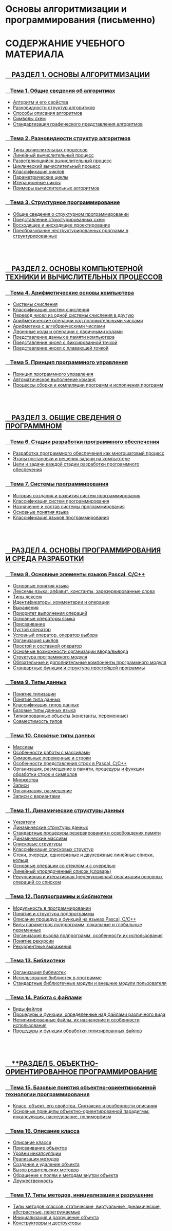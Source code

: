# Основы алгоритмизации и программирования (письменно)

# СОДЕРЖАНИЕ УЧЕБНОГО МАТЕРИАЛА

## [ㅤ**РАЗДЕЛ 1. ОСНОВЫ АЛГОРИТМИЗАЦИИ**](#раздел-1-основы-алгоритмизации)

### [ㅤТема 1. Общие сведения об алгоритмах](#тема-1-общие-сведения-об-алгоритмах)

-   [Алгоритм и его свойства](#алгоритм-и-его-свойства)
-   [Разновидности структур алгоритмов](#разновидности-структур-алгоритмов)
-   [Способы описания алгоритмов](#способы-описания-алгоритмов-словесное-описание-графическое-представление-запись-на-алгоритмическом-языке)
-   [Символы схем](#символы-схем)
-   [Стандартизация графического представления алгоритмов](#стандартизация-графического-представления-алгоритмов)

### [ㅤТема 2. Разновидности структур алгоритмов](#тема-2-разновидности-структур-алгоритмов)

-   [Типы вычислительных процессов](#типы-вычислительных-процессов)
-   [Линейный вычислительный процесс](#линейный-вычислительный-процесс)
-   [Разветвляющийся вычислительный процесс](#разветвляющийся-вычислительный-процесс)
-   [Циклический вычислительный процесс](#циклический-вычислительный-процесс)
-   [Классификация циклов](#классификация-циклов)
-   [Параметрические циклы](#параметрические-циклы-с-предусловием-с-постусловием-со-счётчиком)
-   [Итерационные циклы](#итерационные-циклы)
-   [Примеры вычислительных алгоритмов](#примеры-вычислительных-алгоритмов)

### [ㅤТема 3. Структурное программирование](#тема-3-структурное-программирование)

-   [Общие сведения о структурном программировании](#общие-сведения-о-структурном-программировании)
-   [Представление структурированных схем](#представление-структурированных-схем)
-   [Восходящее и нисходящее проектирование](#восходящее-и-нисходящее-проектирование)
-   [Преобразование неструктурированных программ в структурированные](#преобразование-неструктурированных-программ-в-структурированные)

<br/>
<br/>

## [ㅤ**РАЗДЕЛ 2. ОСНОВЫ КОМПЬЮТЕРНОЙ ТЕХНИКИ И ВЫЧИСЛИТЕЛЬНЫХ ПРОЦЕССОВ**](#раздел-2-основы-компьютерной-техники-и-вычислительных-процессов)

### [ㅤТема 4. Арифметические основы компьютера](#тема-4-арифметические-основы-компьютера)

-   [Системы счисления](#системы-счисления)
-   [Классификация систем счисления](#классификация-систем-счисления)
-   [Перевод чисел из одной системы счисления в другую](#перевод-чисел-из-одной-системы-счисления-в-другую)
-   [Арифметические операции над положительными числами](#арифметические-операции-над-положительными-числами)
-   [Арифметика с алгебраическими числами](#арифметика-с-алгебраическими-числами)
-   [Двоичные коды и операции с двоичными кодами](#двоичные-коды-и-операции-с-двоичными-кодами)
-   [Представление данных в памяти компьютера](#представление-данных-в-памяти-компьютера)
-   [Представление чисел с фиксированной точкой](#представление-чисел-с-фиксированной-точкой)
-   [Представление чисел с плавающей точкой](#представление-чисел-с-плавающей-точкой)

### [ㅤТема 5. Принцип программного управления](#тема-5-принцип-программного-управления)

-   [Принцип программного управления](#принцип-программного-управления)
-   [Автоматическое выполнение команд](#автоматическое-выполнение-команд)
-   [Процессы сборки и компиляции программ и исполнения программ](#процессы-сборки-и-компиляции-программ-и-исполнения-программ)

<br/>
<br/>

## [ㅤ**РАЗДЕЛ 3. ОБЩИЕ СВЕДЕНИЯ О ПРОГРАММНОМ**](#раздел-3-общие-сведения-о-программном)

### [ㅤТема 6. Стадии разработки программного обеспечения](#тема-6-стадии-разработки-программного-обеспечения)

-   [Разработка программного обеспечения как многошаговый процесс](#разработка-программного-обеспечения-как-многошаговый-процесс)
-   [Этапы постановки и решения задачи на компьютере](#этапы-постановки-и-решения-задачи-на-компьютере)
-   [Цели и задачи каждой стадии разработки программного обеспечения](#цели-и-задачи-каждой-стадии-разработки-программного-обеспечения)

### [ㅤТема 7. Системы программирования](#тема-7-системы-программирования)

-   [История создания и развития систем программирования](#история-создания-и-развития-систем-программирования)
-   [Классификация систем программирования](#классификация-систем-программирования)
-   [Назначение и состав системы программирования](#назначение-и-состав-системы-программирования)
-   [Основные понятия языка](#основные-понятия-языка)
-   [Классификация языков программирования](#классификация-языков-программирования)

<br/>
<br/>

## [ㅤ**РАЗДЕЛ 4. ОСНОВЫ ПРОГРАММИРОВАНИЯ И СРЕДА РАЗРАБОТКИ**](#раздел-4-основы-программирования-и-среда-разработки)

### [ㅤТема 8. Основные элементы языков Pascal, C/C++](#тема-8-основные-элементы-языков-pascal-cc)

-   [Основные понятия языка](#основные-понятия-языка)
-   [Лексемы языка: алфавит, константы, зарезервированные слова](#лексемы-языка-алфавит-константы-зарезервированные-слова)
-   [Типы лексем](#типы-лексем)
-   [Идентификаторы, комментарии и операции](#идентификаторы-комментарии-и-операции)
-   [Выражения](#выражения)
-   [Приоритет выполнения операций](#приоритет-выполнения-операций)
-   [Основные операторы языка](#основные-операторы-языка)
-   [Присваивание](#присваивание)
-   [Пустой оператор](#пустой-оператор)
-   [Условный оператор, оператор выбора](#условный-оператор-оператор-выбора)
-   [Организация циклов](#организация-циклов)
-   [Простой и составной оператор](#простой-и-составной-оператор)
-   [Основные возможности организации ввода/вывода](#основные-возможности-организации-ввода-вывода)
-   [Структура программного модуля](#структура-программного-модуля)
-   [Обязательные и дополнительные компоненты программного модуля](#обязательные-и-дополнительные-компоненты-программного-модуля)
-   [Стандартные функции и структура простейшей программы](#стандартные-функции-и-структура-простейшей-программы)

### [ㅤТема 9. Типы данных](#тема-9-типы-данных)

-   [Понятие типизации](#понятие-типизации)
-   [Понятие типа данных](#понятие-типа-данных)
-   [Классификация типов данных](#классификация-типов-данных)
-   [Базовые типы данных языка](#базовые-типы-данных-языка)
-   [Типизированные объекты (константы, переменные)](#типизированные-объекты-константы-переменные)
-   [Совместимость типов](#совместимость-типов)

### [ㅤТема 10. Сложные типы данных](#тема-10-сложные-типы-данных)

-   [Массивы](#массивы-определение-описание-размещение-в-памяти-использование)
-   [Особенности работы с массивами](#особенности-работы-с-массивами)
-   [Символьные переменные и строки](#символьные-переменные-и-строки)
-   [Особенности представления строк в Pascal, C/C++](#особенности-представления-строк-в-pascal-cc)
-   [Организация, размещение в памяти, процедуры и функции обработки строк и символов](#организация-размещение-в-памяти-процедуры-и-функции-обработки-строк-и-символов)
-   [Множества](#множества-определение-размещение-в-памяти-операции-процедуры-и-функции-над-множествами)
-   [Записи](#записи)
-   [Организация, размещение](#организация-размещение)
-   [Записи с вариантами](#записи-с-вариантами)

### [ㅤТема 11. Динамические структуры данных](#тема-11-динамические-структуры-данных)

-   [Указатели](#указатели)
-   [Динамические структуры данных](#динамические-структуры-данных-назначение-виды-организация)
-   [Стандартные процедуры резервирования и освобождения памяти](#стандартные-процедуры-резервирования-и-освобождения-памяти)
-   [Динамические массивы](#динамические-массивы)
-   [Списковые структуры](#списковые-структуры)
-   [Классификация списковых структур](#классификация-списковых-структур)
-   [Стеки, очереди, односвязные и двухсвязные линейные списки, кольца](#стеки-очереди-односвязные-и-двухсвязные-линейные-списки-кольца)
-   [Основные операции со стеклом и с очередью](#основные-операции-со-стеком-и-с-очередью)
-   [Линейный упорядоченный список (словарь)](#линейный-упорядоченный-список-словарь)
-   [Рекурсивная и итеративная (нерекурсивная) реализации основных операций со списком](#рекурсивная-и-итеративная-нерекурсивная-реализации-основных-операций-со-списком)

### [ㅤТема 12. Подпрограммы и библиотеки](#тема-12-подпрограммы-и-библиотеки)

-   [Модульность в программировании](#модульность-в-программировании)
-   [Понятие и структура подпрограммы](#понятие-и-структура-подпрограммы)
-   [Описание процедур и функций на языках Pascal, C/C++](#описание-процедур-и-функций-на-языках-pascal-cc)
-   [Виды параметров подпрограмм, локальные и глобальные переменные](#виды-параметров-подпрограмм-локальные-и-глобальные-переменные)
-   [Организация вызова подпрограмм, особенности их использования](#организация-вызова-подпрограмм-особенности-их-использования)
-   [Понятие рекурсии](#понятие-рекурсии)
-   [Рекуррентные выражения](#рекуррентные-выражения)

### [ㅤТема 13. Библиотеки](#тема-13-библиотеки)

-   [Организация библиотек](#организация-библиотек)
-   [Использование библиотек в программе](#использование-библиотек-в-программе)
-   [Стандартные библиотечные модули и внешние модули пользователя](#стандартные-библиотечные-модули-и-внешние-модули-пользователя)

### [ㅤТема 14. Работа с файлами](#тема-14-работа-с-файлами)

-   [Виды файлов](#виды-файлов)
-   [Процедуры и функции, определенные над файлами различного вида](#процедуры-и-функции-определенные-над-файлами-различного-вид)
-   [Нетипизированные файлы, их назначение и особенности использования](#нетипизированные-файлы-их-назначение-и-особенности-использования)
-   [Процедуры и функции обработки типизированных файлов](#процедуры-и-функции-обработки-типизированных-файлов)

<br/>
<br/>

## [ㅤ\*\*РАЗДЕЛ 5. ОБЪЕКТНО-ОРИЕНТИРОВАННОЕ ПРОГРАММИРОВАНИЕ](#раздел-5-объектно-ориентированное-программирование)

### [ㅤТема 15. Базовые понятия объектно-ориентированной технологии программирования](#тема-15-базовые-понятий-объектно-ориентированной-технологии-программирования)

-   [Класс, объект, его свойства. Синтаксис и особенности описания](#класс-объект-его-свойства-синтаксис-и-особенности-описания)
-   [Основные принципы объектно-ориентированной парадигмы: инкапсуляция, наследование, полиморфизм](#основные-принципы-объектно-ориентированной-парадигмы-инкапсуляция-наследование-полиморфизм)

### [ㅤТема 16. Описание класса](#тема-16-описание-класса)

-   [Описание класса](#описание-класса)
-   [Присваивание объектов](#присваивание-объектов)
-   [Уровни инкапсуляции](#уровни-инкапсуляции)
-   [Реализация методов](#реализация-методов)
-   [Создание и удаление объекта](#создание-и-удаление-объекта)
-   [Вызов родительских методов](#вызов-родительских-методов)
-   [Обращение к полям и методам внутри объекта](#обращение-к-полям-и-методам-внутри-объекта)
-   [Дружественность](#дружественность)

### [ㅤТема 17. Типы методов, инициализация и разрушение](#тема-17-типы-методов-инициализация-и-разрушение)

-   [Типы методов классов: статические, виртуальные, динамические, абстрастные, перегружаемые](#типы-методов-классов-статические-виртуальные-динамические-абстрастные-перегружаемые)
-   [Инициализация и разрушение объекта](#инициализация-и-разрушение-объекта)
-   [Конструкторры и деструкторы](#конструкторры-и-деструкторы)

<br/>
<br/>
<br/>
<br/>
<br/>
<br/>
<br/>
<br/>
<br/>
<br/>

## **РАЗДЕЛ 1. ОСНОВЫ АЛГОРИТМИЗАЦИИ**

## Тема 1. Общие сведения об алгоритмах

-   ### Алгоритм и его свойства.

```txt
Алгоритм – это последовательность шагов, которая приводит к решению задачи. Свойства алгоритма:

Дискретность     –> выполняется пошагово.
Определенность   –> каждый шаг однозначен.
Конечность       –> заканчивается за конечное число шагов.
Результативность –> приводит к нужному результату.
Массовость       –> применим для разных исходных данных.
```

<br/>
<br/>

-   ### Разновидности структур алгоритмов.

```txt
Линейный         –>  шаги выполняются последовательно.

Разветвленный    –>  есть условные операторы (если...то).

Циклический      –>  содержит повторяющиеся действия (пока, для).
```

<br/>
<br/>

-   ### Способы описания алгоритмов: словесное описание, графическое представление, запись на алгоритмическом языке.

```txt
Словесное описание – текстовый формат, например: "Возьми два числа, сложи их, выведи результат".

Графическое представление (блок-схемы) – с использованием стандартных символов.

Запись на алгоритмическом языке – формализованный псевдокод или языки программирования (Python, C и др.).
```

<br/>
<br/>

-   ### Символы схем.

![Символы схем](images/Circuit-symbols.png)
<br/>
<br/>

-   ### Стандартизация графического предсоставления алгоритмов.

[https://studme.org/407636/informatika/kakim_dolzhen_standart_algoritmy](https://studme.org/407636/informatika/kakim_dolzhen_standart_algoritmy)

<br/>
<br/>

## Тема 2. Разновидности структур алгоритмов

-   ### Типы вычислительных процессов.

    > Чуть ниже определения

    -   [Линейный](#линейный-вычислительный-процесс)
    -   [Разветвляющийся](#разветвляющийся-вычислительный-процесс)
    -   [Циклический](#циклический-вычислительный-процесс)

<br/>

-   ### Линейный вычислительный процесс.

```txt
Это процесс, где все действия выполняются поочередно, без ветвлений и циклов.
Каждый шаг зависит только от предыдущего, и процесс завершится после выполнения всех шагов.
```

<br/>

-   ### Разветвляющийся вычислительный процесс.

```txt
В этом процессе в зависимости от условий выполняются различные действия.
Основной элемент — ветвление, которое представлено условными операторами (например, если...то...иначе).
Пример: выбор из нескольких вариантов на основе условий.
```

<br/>

-   ### Циклический вычислительный процесс.

```txt
Вычислительный процесс, в котором шаги повторяются несколько раз, пока не выполнено некотороеусловие.
Это основной элемент цикла.
Циклические процессы могут быть с предусловием (проверка перед выполнением) или с постусловием (проверка после выполнения).
```

<br/>
<br/>

-   ### Классификация циклов.
-   ### Параметрические циклы: с предусловием, с постусловием, со счётчиком.
<br/>

\_\_\_\_\_\_\_\_\_\_\_\_\_**ЦИКЛЫ С ПРЕДУСЛОВИЕМ**\_\_\_\_\_\_\_\_\_\_\_\_\_

```js
Проверка условия до выполнения цикла.
Если условие не выполнено с самого начала, цикл не выполняется ни разу.

Пример: цикл пока.
while (условие):
    // действия
```

<br/>

\_\_\_\_\_\_\_\_\_\_\_\_\_**ЦИКЛЫ С ПОСТУСЛОВИЕМ**\_\_\_\_\_\_\_\_\_\_\_\_\_

```js
Условие проверяется после выполнения тела цикла.
Цикл гарантированно выполняется хотя бы один раз.

Пример: цикл делать...пока.
do:
    // действия
while (условие);

```

<br/>

\_\_\_\_\_\_\_\_\_\_\_\_\_**ЦИКЛЫ СО СЧЁТЧИКОМ**\_\_\_\_\_\_\_\_\_\_\_\_\_

```js
Циклы, где количество повторений известно заранее.

Пример: цикл для, где задается диапазон значений счётчика.
for i in range(10):
    // действия

```

<br/>
<br/>

-   ### Итерационные циклы.

```txt
    Циклы, в которых повторение действий происходит на каждой итерации до достижения условия выхода.
    Такие циклы широко применяются в алгоритмах, когда количество повторений неизвестно заранее.
    Пример: алгоритм поиска в списке.
```

<br/>
<br/>

-   ### Примеры вычислительных алгоритмов.

```txt
Алгоритм вычисления факториала
Пример циклического процесса с предустановленным количеством повторений, например, для числа 5:
5! = 5 × 4 × 3 × 2 × 1.
Используется цикл с подсчётом от 1 до заданного числа.

Алгоритм поиска минимального элемента в массиве
Разветвляющийся процесс, где для каждого элемента массива сравнивается с текущим минимальным значением.

Алгоритм сортировки пузырьком
Итерационный процесс, где элементы массива несколько раз сравниваются и меняются местами,
пока не будет выполнено условие.

```

<br/>
<br/>
<br/>

## Тема 3. Структурное программирование

-   ### Общие сведения о структурном программировании.

```txt
    Структурное программирование – это методология разработки программ,
    которая основывается на использовании трех базовых структур управления:
        - последовательность.
        - ветвление.
        - цикл.

    Эта методология предполагает:
        - Отказ от использования операторов перехода (например, goto), чтобы повысить читаемость и поддержку программ.
        - Строгое деление программы на функции и модули, что облегчает ее тестирование и отладку.
        - Является основой для многих современных языков программирования, таких как C, Pascal, Python и другие.
```

<br/>
<br/>

-   ### Представление структурированных схем.

![Символы схем](images/Circuit-symbols.png)

<br/>
<br/>

-   ### Восходящее и нисходящее проектирование.

\_\_\_\_\_\_\_\_\_\_\_\_\_**ВОСХОДЯЩЕЕ ПРОЕКТИРОВАНИЕ (bottom-up design)**\_\_\_\_\_\_\_\_\_\_\_\_\_

```txt
В этом подходе разрабатываются отдельные модули или компоненты программы, которые затем объединяются
в более высокоуровневую структуру.
Начинаем с самых низких уровней (конкретных функций или частей программы)и постепенно
поднимаемся к верхним уровням (основной логике).
Этот метод удобен при разработке сложных систем, где детали должны быть сначала реализованы и протестированы.
```

\_\_\_\_\_\_\_\_\_\_\_\_\_**НИСХОДЯЩЕЕ ПРОЕКТИРОВАНИЕ (top-down design)**\_\_\_\_\_\_\_\_\_\_\_\_\_

```txt
В этом подходе мы начинаем с общего видения программы и постепенно спускаемся
к более детализированным модулям и функциям.
Сначала определяется общая структура программы, а затем ее части разбиваются
на более мелкие задачи и модули.
Это удобный подход для проектирования программ с заранее известными требованиями и структурой.
```

<br/>
<br/>

-   ### Преобразование неструктурированных программ в структурированные.

```txt

Неструктурированные программы часто содержат много неупорядоченных переходов
(например, использования оператора goto), что делает их сложными для понимания и модификации.

Чтобы преобразовать такие программы в структурированные, применяются следующие шаги:
    - Удаление операторов goto и замена их на стандартные конструкции управления (циклы, условные операторы).
    - Реорганизация кода в функции и процедуры с четким разделением задач, что помогает улучшить читаемость и поддержку.
    - Использование структурированных схем для представления алгоритмов и улучшения понимания логики программы.
    - Применение нисходящего или восходящего проектирования для улучшения архитектуры программы и ее модульности.

Процесс преобразования неструктурированных программ в структурированные включает в себя анализ
и реорганизацию кода, избавление от излишних переходов и явное разделение задач.

```

<br/>
<br/>
<br/>
<br/>
<br/>
<br/>
<br/>
<br/>
<br/>
<br/>

## **РАЗДЕЛ 2. ОСНОВЫ КОМПЬЮТЕРНОЙ ТЕХНИКИ И ВЫЧИСЛИТЕЛЬНЫХ ПРОЦЕССОВ**

## Тема 4. Арифметические основы компьютера

-   ### Системы счисления.

```txt
Система счисления — это способ представления чисел с использованием определенного набора символов (цифр).
Каждая система счисления имеет свою базу, которая определяет количество символов, используемых для представления чисел.

Примеры систем счисления:
    - ДЕСЯТИЧНАЯ (основная) —> использует цифры от 0 до 9.
    - ДВОИЧНАЯ              —> использует только два символа: 0 и 1.
    - ВОСЬМЕРИЧНАЯ          —> использует цифры от 0 до 7.
    - ШЕСТНАДЦАТЕРИЧНАЯ     —> использует цифры от 0 до 9 и буквы A-F для чисел 10-15.

```

<br/>
<br/>

-   ### Классификация систем счисления.

```txt
ПО БАЗЕ (ОСНОВАНИЮ):
    - Десятичная (10):        Базируется на десяти символах (0-9).
    - Двоичная (2):           Базируется на двух символах (0, 1).
    - Восьмеричная (8):       Базируется на восьми символах (0-7).
    - Шестнадцатеричная (16): Базируется на шестнадцати символах (0-9, A-F).

ПО НАПРАВЛЕНИЮ ЗАПИСИ:
    - Прямые   —> числа записываются в обычной последовательности (например, десятичная система).
    - Обратные —> для представления чисел используется инвертированное расположение.
```

<br/>
<br/>

-   ### Перевод чисел из одной системы счисления в другую.

```js
Для перевода чисел между различными системами счисления можно использовать два основных подхода:
```

ПОДХОД 1:

```js
Из десятичной в любую другую:
Для этого число делится на основание новой системы (например, 2 для двоичной системы), и остатки от деления записываются
в обратном порядке.

Пример:
Перевод числа 13 в двоичную систему:
13 / 2 = 6, остаток 1
6 / 2 = 3, остаток 0
3 / 2 = 1, остаток 1
1 / 2 = 0, остаток 1
Ответ: 13 в десятичной = 1101 в двоичной.
```

ПОДХОД 2:

```js
Из любой системы в десятичную:
Для этого каждую цифру числа умножают на соответствующую степень основания системы счисления.

Пример:
Перевод числа 1011 из двоичной в десятичную:
(1 * 2^3) + (0 * 2^2) + (1 * 2^1) + (1 * 2^0) = 8 + 0 + 2 + 1 = 11.

```

<br/>
<br/>

-   ### Арифметические операции над положительными числами.

```txt
Арифметические операции с положительными числами в системах счисления могут включать:

1. Сложение:
В каждой системе счисления при сложении двух чисел важно учитывать базу системы.
Например, в двоичной системе, при сложении 1 + 1 получается 10.


2. Вычитание:
Подобно сложению, в системах счисления учитываются заимствования при вычитании.


3. Умножение и деление:
Умножение и деление выполняются как в обычной десятичной системе, но с учетом специфики другой системы счисления.
```

<br/>
<br/>

-   ### Арифметика с алгебраическими числами.

```txt
Арифметика с алгебраическими числами включает работу с числами, которые могут быть как положительными, так и отрицательными.
Для представления отрицательных чисел используют методы:

1. Прямое представление:
Отрицательное число записывается с минусом перед числом.

2. Дополнение до двух:
Это метод представления отрицательных чисел в двоичной системе счисления.
Чтобы получить двоичное представление отрицательного числа, инвертируют все биты и прибавляют 1.
```

<br/>
<br/>

-   ### Двоичные коды и операции с двоичными кодами.

```txt
Двоичный код — это код, который использует два символа (0 и 1) для представления чисел. Двоичные операции включают:

1. Сложение: Аналогично сложению в десятичной системе, но с учетом двоичной логики (например, 1 + 1 = 10).

2. Вычитание: Производится аналогично, с учетом заимствований.

3. Умножение и деление: Проводятся побитно с использованием алгоритмов, специфичных для двоичной системы.

Пример операции:

Сложение в двоичной системе:
1011 (11)

1101 (13)
= 11000 (24).
```

<br/>
<br/>

-   ### Представление данных в памяти компьютера.

```txt
Данные в памяти компьютера обычно представляются в двоичной форме, где каждый бит может быть 0 или 1.
Операции с данными выполняются в соответствии с их представлением в двоичной системе.
Например, текстовые данные могут быть представлены с использованием кодировок, таких как ASCII или Unicode,
которые используют двоичные коды для представления символов.
```

<br/>
<br/>

-   ### Представление чисел с фиксированной точкой.

```txt
Числа с фиксированной точкой — это числа, в которых десятичная точка находится на фиксированной позиции.
Такие числа могут быть представлены как целая и дробная часть, где дробная часть всегда имеет фиксированное количество разрядов.

Пример:
Для представления числа 23.75 в формате с фиксированной точкой, если разделить его на 4 разряда для дробной части,
оно будет выглядеть как 23.1100 (в двоичной системе).


```

<br/>
<br/>

-   ### Представление чисел с плавающей точкой.

```txt
Числа с плавающей точкой представляют собой числа, у которых десятичная точка может перемещаться, позволяя представлять
очень большие и очень маленькие числа. В компьютерах они обычно представлены по формату IEEE 754, который включает:
    - Знак (1 бит),
    - Порядок (некоторое количество бит для экспоненты),
    - Мантиса (основное число, представляемое с точностью).

Пример представления:
Число 12.75 в формате с плавающей точкой будет представлено в виде мантисы и экспоненты (в зависимости от точности и формата).
```

<br/>
<br/>
<br/>

## Тема 5. Принцип программного управления

-   ### Принцип программного управления.

```txt
Программное управление — это метод управления процессами выполнения программ, при котором решение о выполнении той или иной
команды принимается не аппаратной частью (например, процессором), а непосредственно самой программой.
Это достигается с помощью использования инструкций и управляющих структур (условий, циклов, функций), которые определяют порядок выполнения.

Программное управление реализуется через:
    - Условные операторы (например, if, switch), которые выбирают путь выполнения программы в зависимости от значений переменных.
    - Циклы (например, while, for), которые позволяют повторять одни и те же действия несколько раз.
    - Функции и процедуры, которые позволяют разбить программу на модули и вызывать их в нужном порядке.

Этот принцип лежит в основе всех высокоуровневых языков программирования.
```

<br/>
<br/>

-   ### Автоматическое выполнение команд.

```txt
Автоматическое выполнение команд означает, что команды программы выполняются автоматически, без необходимости вмешательства
пользователя.

Это возможно благодаря:
    - Интерпретаторам — программам, которые выполняют инструкции программы поочередно, преобразуя их в машинный код на лету.
    - Компиляторам — программам, которые преобразуют весь исходный код в машинный код за один этап, а затем его выполнение происходит без дополнительных преобразований.
    - Автоматическим скриптам — программам, которые выполняются по расписанию или при наступлении определенных событий (например, скрипты для автоматизации системных задач).

Примером может быть выполнение команд для установки или конфигурации программного обеспечения через командные файлы или автоматические скрипты.
```

<br/>
<br/>

-   ### Процессы сборки и компиляции программ и исполнения программ.

```txt
1. Сборка программы(или build) — это процесс подготовки программы к исполнению.

Он включает несколько этапов:
    - Компиляция: Преобразование исходного кода (например, на C или Java) в машинный код или байт-код.
    Компилятор анализирует код, проверяет его на ошибки и генерирует исполнимые файлы.
    - Линковка: На этом этапе компоновщик объединяет все объектные файлы и библиотеки, используемые в программе,
    в единую исполнимую программу.

Пример: В C программа компилируется в объектный файл с помощью компилятора, а затем все объектные файлы линкуются для создания
исполнимого файла.



2. Компиляция программы — это процесс преобразования исходного кода в машинный код, который может быть выполнен процессором.
В процессе компиляции:
    - Лексический анализ: Разбор исходного текста на элементы (лексемы).
    - Синтаксический анализ: Проверка структуры программы.
    - Генерация кода: Преобразование в низкоуровневые инструкции.



3. Исполнение программы — это процесс, при котором компьютер выполняет машинные инструкции, полученные в результате компиляции
или интерпретации исходного кода.
Это может происходить в двух режимах:
    - Интерпретированный режим: Когда исходный код выполняется командой за командой интерпретатором.
    - Исполнимая программа: Когда компилированный машинный код напрямую выполняется процессором.


```

<br/>
<br/>
<br/>
<br/>
<br/>
<br/>
<br/>
<br/>
<br/>
<br/>

## **РАЗДЕЛ 3. ОБЩИЕ СВЕДЕНИЯ О ПРОГРАММНОМ**

## Тема 6. Стадии разработки программного обеспечения

-   ### Разработка программного обеспечения как многошаговый процесс.

```txt
Разработка программного обеспечения — это сложный многошаговый процесс, который включает в себя несколько этапов,
каждый из которых направлен на создание качественного и эффективного продукта.

Этот процесс можно разбить на следующие основные стадии:
    - АНАЛИЗ ТРЕБОВАНИЙ             —> сбор информации о потребностях заказчика и конечных пользователей.
    - ПРОЕКТИРОВАНИЕ СИСТЕМЫ        —> создание архитектуры и структуры программы.
    - РЕАЛИЗАЦИЯ (программирование) —> непосредственно написание кода.
    - ТЕСТИРОВАНИЕ                  —> проверка программного обеспечения на наличие ошибок и несоответствий требованиям.
    - ВНЕДРЕНИЕ                     —> установка и настройка ПО в рабочей среде.
    - СОПРОВОЖДЕНИЕ                 —> поддержка программы в процессе эксплуатации и устранение возникающих проблем.

Каждый этап направлен на решение специфических задач и требует применения различных методов и инструментов.


```

<br/>
<br/>

-   ### Этапы постановки и решения задачи на компьютере.

```txt

1. Постановка задачи
На этом этапе определяются цели и требования к решению задачи.
Важно четко понять, какую проблему необходимо решить, и какие критерии будут использоваться для оценки результата.
Это может включать в себя:
    - Сбор информации о проблеме.
    - Формулировка целей.
    - Описание требований и ограничений.


2. Моделирование задачи
Создание абстракции задачи с использованием математических моделей, алгоритмов или диаграмм.
На этом этапе формулируется решение, которое будет выполняться с помощью компьютера, а также создается план действий.


3. Решение задачи
Это основной этап, где разрабатывается и реализуется алгоритм для решения поставленной задачи. Включает:

    - Разработка программы (кодирование).
    - Тестирование и отладка.
    - Проверка корректности выполнения решения.


4. Оценка результата
После решения задачи важно оценить, насколько оно соответствует целям, поставленным на начальном этапе.
Проверяется эффективность работы программы, производительность, а также ее корректность.

```

<br/>
<br/>

-   ### Цели и задачи каждой стадии разработки программного обеспечения.

```txt
ЭТАП 1: АНАЛИЗ ТРЕБОВАНИЙ
Цели: Определить, что именно должно делать ПО, какие функциональные и нефункциональные требования предъявляются к системе.

Задачи:
    - Собрать информацию о требованиях заказчика и пользователей.
    - Создать спецификацию требований.
    - Оценить ограничения, такие как сроки, бюджет и технологии.
```

```txt
ЭТАП 2: ПРОЕКТИРОВАНИЕ СИСТЕМЫ
Цели: Разработать архитектуру системы и спроектировать компоненты ПО.

Задачи:
    - Определить структуру системы и взаимодействие ее компонентов.
    - Спроектировать интерфейсы и базу данных.
    - Разработать детальные схемы и алгоритмы.
```

```txt
ЭТАП 3: РЕАЛИЗАЦИЯ (ПРОГРАММИРОВАНИЕ)
Цели: Написать исходный код программы на основе проектной документации.

Задачи:
    - Программирование функциональности по проекту.
    - Разработка модулей и интерфейсов.
    - Интеграция различных частей системы.
```

```txt
ЭТАП 4: ТЕСТИРОВАНИЕ
Цели: Проверить работоспособность и качество программы, убедиться, что она соответствует требованиям.

Задачи:
    - Провести тестирование отдельных модулей (модульное тестирование).
    - Выполнить интеграционное тестирование.
    - Выполнить системное тестирование для проверки соответствия ПО всем требованиям.
```

```txt
ЭТАП 5: ВНЕДРЕНИЕ
Цели: Установить ПО в рабочую среду и убедиться в его функционировании.

Задачи:
    - Разработать и выполнить процесс установки.
    - Настроить системы, пользователи и серверы.
    - Обучить пользователей работе с ПО.

```

```txt
ЭТАП 6: СОПРОВОЖДЕНИЕ
Цели: Поддерживать работоспособность ПО, устранять проблемы, обновлять и модернизировать программу.

Задачи:
    - Осуществлять техническую поддержку и устранение ошибок.
    - Вносить изменения в ПО по мере возникновения новых требований.
    - Обновлять и улучшать функциональность.

```

<br/>
<br/>

<br/>
<br/>
<br/>

## Тема 7. Системы программирования

-   ### История создания и развития систем программирования.

```txt
Системы программирования начали развиваться с момента появления первых электронных вычислительных машин.
Поначалу для программирования использовались машинные коды, что было крайне неудобно.
Однако с течением времени появились более высокоуровневые средства разработки.


1950-60-е годы
    - первая волна программирования на машинных кодах, затем на ассемблере.
    Появляются первые языки программирования, такие как Fortran (1957) и Lisp (1958), которые значительно улучшили процесс разработки программ.



1970-е годы
    - появляется язык C, а также Pascal, что привело к появлению систем, ориентированных на удобство и безопасность.



1980-е и 1990-е годы
    - начало широкого распространения языков программирования высокого уровня, таких как C++, Java,
    а также разработка систем для создания графических интерфейсов и разработки для сетевых приложений.



Современность
    - продолжается развитие языков программирования, появляется большое количество доменно-ориентированных языков,
    таких как Python, Ruby, и новые технологии программирования, такие как искусственный интеллект и машинное обучение.


```

<br/>
<br/>

-   ### Классификация систем программирования.

```txt
Системы программирования можно классифицировать по различным признакам:

По типу:
    - Операционные системы — для управления аппаратными средствами.
    - Языки программирования — для разработки программного обеспечения (например, C, Python).
    - Инструментальные средства разработки — различные IDE, отладчики, компиляторы.



По уровню абстракции:
    - Машинные системы — напрямую работают с машинным кодом.
    - Средства низкого уровня — ассемблеры, которые предоставляют более высокую абстракцию, но все еще близки к железу.
    - Средства высокого уровня — компиляторы, интерпретаторы для языков высокого уровня (например, Python).



По области применения:
    - Общие системы программирования — универсальные языки и инструменты, такие как C, Java, Python.
    - Специальные системы программирования — для работы в узких областях, например, языки для научных вычислений (Fortran), графики (OpenGL), разработки веб-приложений (JavaScript).


```

<br/>
<br/>

-   ### Назначение и состав системы программирования.

```txt
Система программирования — это комплекс программных средств, предназначенных для разработки программного обеспечения. Она включает в себя:

    - Язык программирования — набор правил и синтаксиса для написания программ (например, Python, Java).
    - Компилятор или интерпретатор — инструмент, который преобразует исходный код программы в машинный код или байт-код для выполнения.
    - Отладчик — средство для поиска и исправления ошибок в коде.
    - Среда разработки (IDE) — интегрированная среда, которая включает редактор, отладчик, компилятор и другие инструменты для эффективного написания и тестирования кода.
    - Библиотеки и фреймворки — наборы готовых решений для облегчения разработки (например, стандартные библиотеки в C или фреймворк Django для Python).

Назначение системы программирования — обеспечить удобный и эффективный процесс разработки программного обеспечения.
```

<br/>
<br/>

-   ### Основные понятия языка.

```txt
    - Синтаксис — правила, определяющие структуру программы, то, как должны быть написаны инструкции (например, правила для составления выражений, операндов и операторов).
    - Семантика — смысл конструкций языка, что конкретно происходит, когда выполняется та или иная инструкция.
    - Лексема — минимальная единица языка программирования, которая имеет смысл, например, идентификаторы, операторы, числа.
    - Алгоритм — последовательность шагов для решения задачи, которая реализуется в программе.
    - Модуль — самостоятельная часть программы, которая решает одну задачу, и может быть повторно использована.
```

<br/>
<br/>

-   ### Классификация языков программирования.

```txt
Языки программирования можно классифицировать по различным критериям:

По уровню абстракции:
    - Машинные языки (низкий уровень) — программирование напрямую на машинных кодах.
    - Ассемблеры (низкий уровень) — работают с командами процессора, но с использованием символов вместо чисел.
    - Языки высокого уровня — абстрагируются от аппаратных деталей и предоставляют более высокоуровневые конструкции (например, C, Java, Python).




По парадигме программирования:
    - Императивные — описывают алгоритмы как последовательность команд, например, C, Java.
    - Декларативные — описывают, что должно быть сделано, а не как это сделать (например, SQL, HTML).
    - Объектно-ориентированные — организуют программу в виде объектов, которые взаимодействуют друг с другом (например, C++, Python).
    - Функциональные — основываются на математической концепции функций (например, Haskell, Lisp).




По области применения:
    - Общие языки — универсальные языки, которые можно использовать для разработки любых типов программ (например, Python, C).
    - Специализированные языки — предназначены для определенных областей, например, SQL для работы с базами данных, VHDL для проектирования электронных схем.
```

<br/>
<br/>

<br/>
<br/>
<br/>
<br/>
<br/>
<br/>
<br/>
<br/>
<br/>
<br/>

## **РАЗДЕЛ 4. ОСНОВЫ ПРОГРАММИРОВАНИЯ И СРЕДА РАЗРАБОТКИ**

## Тема 8. Основные элементы языков Pascal, C/C++

-   ### Основные понятия языка.

-   ### Лексемы языка: алфавит, константы, зарезервированные слова.

-   ### Типы лексем.

-   ### Идентификаторы, комментарии и операции.

-   ### Выражения.

-   ### Приоритет выполнения операций.

-   ### Основные операторы языка.

-   ### Присваивание.

-   ### Пустой оператор.

-   ### Условный оператор, оператор выбора.

-   ### Организация циклов.

-   ### Простой и составной оператор.

-   ### Основные возможности организации ввода/вывода.

-   ### Структура программного модуля.

-   ### Обязательные и дополнительные компоненты программного модуля.

-   ### Стандартные функции и структура простейшей программы.

<br/>
<br/>
<br/>

## Тема 9. Типы данных

-   ### Понятие типизации.

-   ### Понятие типа данных.

-   ### Классификация типов данных.

-   ### Базовые типы данных языка.

-   ### Типизированные объекты (константы, переменные).

-   ### Совместимость типов.

<br/>
<br/>
<br/>

## Тема 10. Сложные типы данных

-   ### Массивы: определение, описание, размещение в памяти, использование.

-   ### Особенности работы с массивами.

-   ### Символьные переменные и строки.

-   ### Особенности представления строк в Pascal, C/C++.

-   ### Организация, размещение в памяти, процедуры и функции обработки строк и символов.

-   ### Множества: определение, размещение в памяти, операции, процедуры и функции над множествами.

-   ### Записи.

-   ### Организация, размещение.

-   ### Записи с вариантами.

<br/>
<br/>
<br/>

## Тема 11. Динамические структуры данных

-   ### Указатели.

-   ### Динамические структуры данных: назначение, виды, организация.

-   ### Стандартные процедуры резервирования и освобождения памяти.

-   ### Динамические массивы.

-   ### Списковые структуры.

-   ### Классификация списковых структур.

-   ### Стеки, очереди, односвязные и двухсвязные линейные списки, кольца.

-   ### Основные операции со стеклом и с очередью.

-   ### Линейный упорядоченный список (словарь).

-   ### Рекурсивная и итеративная(нерекурсивная) реализации основных операций со списком.

<br/>
<br/>
<br/>

## Тема 12. Подпрограммы и библиотеки

-   ### Модульность в программировании.

-   ### Понятие и структура подпрограммы.

-   ### Описание процедур и функций на языках Pascal, C/C++.

-   ### Виды параметров подпрограмм, локальные и глобальные переменные.

-   ### Организация вызова подпрограмм, особенности их использования.

-   ### Понятие рекурсии.

-   ### Рекуррентные вырожения.

<br/>
<br/>
<br/>

## Тема 13. Библиотеки

-   ### Организация библиотек.

-   ### Использование библиотек в программе.

-   ### Стандартные библиотечные модули и внешние модули пользователя.

<br/>
<br/>
<br/>

## Тема 14. Работа с файлами

-   ### Виды файлов.

-   ### Процедуры и функции, определенные над файлами различного вида.

-   ### Нетипизированные файлы, их назначение и особенности использования.

-   ### Процедуры и функции обработки типизированных файлов.

<br/>
<br/>
<br/>
<br/>
<br/>
<br/>
<br/>
<br/>
<br/>
<br/>

## **РАЗДЕЛ 5. ОБЪЕКТНО-ОРИЕНТИРОВАННОЕ ПРОГРАММИРОВАНИЕ**

## Тема 15. Базовые понятия объектно-ориентированной технологии программирования

-   ### Класс, объект, его свойства. Синтаксис и особенности описания.

> Класс — это шаблон или чертеж для создания объектов, который описывает их свойства (поля) и поведение (методы).

> Объект — это экземпляр класса, который содержит данные, определенные в классе, и может использовать методы, которые принадлежат классу. Каждый объект имеет свои уникальные значения свойств.

> Свойства объекта (или атрибуты) — это переменные, хранящие данные, которые принадлежат объекту. Они определяются внутри класса, а затем инициализируются при создании объекта.

> Методы — это функции, которые принадлежат классу и выполняются на объектах этого класса. В нашем примере метод display_info выводит информацию об автомобиле.

<br/>
<br/>

-   ### Основные принципы объектно-ориентированной парадигмы: инкапсуляция, наследование, полиморфизм.

> Наследование — это механизм, позволяющий создавать новые классы на основе уже существующих, облегчая повторное использование кода

> Инкапсуляция — механизм, позволяющий взятьданные и методы, работающие с этими данными и скрыть детали реализации от пользователя(программистов).

> Полиморфизм — это способность объектов разных классов обрабатывать одинаковые сообщения (вызывать одинаковые методы), но с разной реализацией. Это позволяет создавать более гибкие и расширяемые программы.

<br/>
<br/>
<br/>

## Тема 16. Описание класса

-   ### Описание класса.

```txt
В C++ класс — это набор данных (переменных) и функций (методов), которые работают с этими данными.

Здесь мы описали класс Car, который имеет три свойства: make, model, year, и метод displayInfo(), который выводит информацию о машине.
```

```cpp
#include <iostream>
#include <string>

class Car {
public:
    // Свойства (поля)
    string make;
    string model;
    int year;

    // Метод (функция)
    void displayInfo() {
        cout << year << " " << make << " " << model << endl;
    }
};

```

<br/>
<br/>

-   ### Присваивание объектов.

```txt
При присваивании объектов в C++ создается копия объекта. Это может быть выполнено с помощью конструктора копирования или оператора присваивания.
```

```cpp

#include <iostream>
#include <string>  // Для работы с типом string

using namespace std;

class Car {
public:
    string make;
    string model;
    int year;

    // Конструктор с параметрами
    Car(string m, string mo, int y) : make(m), model(mo), year(y) {}

    // Метод для отображения информации о машине
    void displayInfo() {
        cout << year << " " << make << " " << model << endl;
    }
};

int main() {
    // Создание объекта car1
    Car car1("Toyota", "Corolla", 2020);

    // Присваивание объекта car1 в car2 (клон car1)
    Car car2 = car1;  // Это вызовет копирующий конструктор

    // Вывод информации о car2
    car2.displayInfo();  // Выведет: 2020 Toyota Corolla
    return 0;
}


```

<br/>
<br/>

-   ### Уровни инкапсуляции.

```txt
C++ поддерживает три уровня инкапсуляции: public, protected и private.
    - public: члены доступны из любой части программы.
    - private: члены доступны только внутри класса.
    - protected: члены доступны в классе и в классах-наследниках.
```

```cpp
#include <iostream>
#include <string>  // Для работы с типом string
class Car {
public:
    string make;  // доступно везде
private:
    int year;  // доступно только внутри класса

protected:
    string model;  // доступно в классе и наследниках
};
```

<br/>
<br/>

-   ### Реализация методов.

```txt
Методы могут быть реализованы внутри класса или вне его.
```

Внутри класса:

```cpp
#include <iostream>
#include <string>

class Car {
public:
    string make;
    string model;
    int year;

    void displayInfo() {
        cout << year << " " << make << " " << model << endl;
    }
};

```

Вне класса:

```cpp
#include <iostream>
#include <string>

class Car {
public:
    string make;
    string model;
    int year;

    void displayInfo();
};

void Car::displayInfo() {
    cout << year << " " << make << " " << model << endl;
}
```

<br/>
<br/>

-   ### Создание и удаление объекта.

```txt
Объекты могут быть созданы как на стеке, так и на куче.

- На стеке: Объект автоматически уничтожается, когда выходит из области видимости.
- На куче:  Нужно вручную удалить объект, используя delete.
```

НА СТЕКЕ:

```cpp
Car car1("Toyota", "Corolla", 2020);
car1.displayInfo();  // Объект уничтожится по завершении работы функции

```

<br/>

НА КУЧЕ:

```cpp
Car* car2 = new Car("Honda", "Civic", 2021);
car2 -> displayInfo();  // car2 остается в памяти
delete car2;  // Освобождаем память
```

<br/>
<br/>

-   ### Вызов родительских методов.

```txt
Чтобы вызвать метод родительского класса, используем оператор :: или ключевое слово super (если класс наследуется).
```

```cpp
#include <iostream>
#include <string>

class Vehicle {
public:
    void start() {
        cout << "Vehicle started" << endl;
    }
};

class Car : public Vehicle {
public:
    void start() {
        Vehicle::start();  // Вызов родительского метода
        cout << "Car started" << endl;
    }
};

int main() {
    Car myCar;
    myCar.start();  // Сначала выведет "Vehicle started", затем "Car started"
    return 0;
}
```

<br/>
<br/>

-   ### Обращение к полям и методам внутри объекта.

```txt
Внутри класса можно обращаться к полям и методам через ключевое слово this, которое указывает на текущий объект.
```

```cpp
#include <iostream>
#include <string>

class Car {
public:
    string make;
    string model;

    void displayInfo() {
        cout << "Make: " << this->make << ", Model: " << this->model << endl;
    }
};

```

<br/>
<br/>

-   ### Дружественность.

```txt
Дружественные функции и дружественные классы могут обращаться к приватным и защищённым членам класса, даже если они не являются частью этого класса.
```

```cpp
#include <iostream>
#include <string>
class Car {
private:
    string model;

public:
    Car(string m) : model(m) {}

    // Дружественная функция
    friend void displayModel(Car& car);
};

// Дружественная функция может обращаться к приватным членам
void displayModel(Car& car) {
    cout << "Model: " << car.model << endl;
}

int main() {
    Car myCar("Civic");
    displayModel(myCar);  // Выведет: Model: Civic
    return 0;
}

```

<br/>
<br/>

<br/>
<br/>
<br/>

## Тема 17. Типы методов, инициализация и разрушение

-   ### Типы методов классов: статические, виртуальные, динамические, абстрастные, перегружаемые.

```txt
Статический метод — принадлежит самому классу, а не его экземплярам. Он может быть вызван без создания объекта класса.
Статические методы могут работать только с статическими полями класса.
```

```txt
Виртуальные методы — позволяют переопределять методы родительского класса в дочерних классах. Это основа полиморфизма.
Виртуальные методы вызываются в зависимости от типа объекта, а не типа указателя.
```

```txt
Динамические методы — это те методы, которые могут быть переопределены в подклассах (похожи на виртуальные методы).
Они позволяют использовать динамический полиморфизм, в отличие от статических методов, которые компилируются на этапе компиляции.

Это фактически просто термин для виртуальных методов, так как динамический выбор метода происходит во время выполнения
программы, а не компиляции.
```

```txt
Абстрактные методы — это методы, которые не имеют реализации в базовом классе и должны быть переопределены
в производных классах.
Абстрактный метод определяется с помощью ключевого слова virtual и присваивания = 0.
```

```txt
Перегрузка методов — это возможность объявить несколько методов с одинаковым именем, но разными параметрами.
Это позволяет выполнять похожие операции с разными типами данных.
```

<br/>
<br/>

-   ### Инициализация и разрушение объекта.

```txt
Инициализация объекта происходит с использованием конструктора. Конструктор — это специальный метод класса, который вызывается при создании объекта.
Конструктор инициализирует поля объекта.
```

```txt
Разрушение объекта
Деструктор — это специальный метод, который автоматически вызывается при удалении объекта.
Он используется для очистки ресурсов, которые были выделены объектом.
```

<br/>
<br/>

-   ### Конструкторры и деструкторы.

```txt
Конструкторы
Конструкторы бывают нескольких типов:

- По умолчанию: конструктор без параметров.
- С параметрами: конструктор, принимающий параметры для инициализации объекта.
- Копирующий: конструктор, который создает новый объект на основе существующего (копирование объекта).
```

```txt
Деструкторы
Деструктор вызывается автоматически, когда объект уничтожается. Он используется для освобождения ресурсов, таких как память или файлы, которые были выделены объектом.
```
